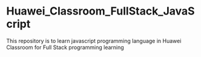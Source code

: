 # Huawei_Classroom_FullStack_JavaScript
This repository is to learn javascript programming language in Huawei Classroom for Full Stack programming learning
